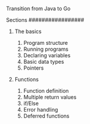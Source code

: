 Transition from Java to Go

Sections #################


1. The basics
   1. Program structure
   2. Running programs
   3. Declaring variables
   4. Basic data types
   5. Pointers

2. Functions
   1. Function definition
   2. Multiple return values
   3. if/Else
   4. Error handling
   5. Deferred functions